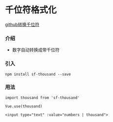 # 千位符格式化 #


[github转换千位符](https://github.com/zhangshu360/sf-thousand)


### 介绍 ### 


  -   数字自动转换成带千位符

### 引入 ###

    npm install sf-thousand --save


### 用法 ###

    import thousand from 'sf-thousand'

    Vue.use(thousand)

    <input type="text" :value="numbers | thousand">
